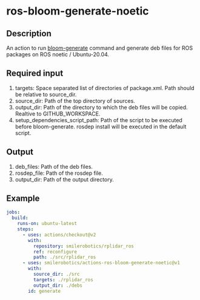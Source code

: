 # ros-bloom-generate-noetic

## Description

An action to run [bloom-generate](https://github.com/ros-infrastructure/bloom) command and generate deb files for ROS packages on ROS noetic / Ubuntu-20.04.

## Required input

1. targets: Space separated list of directories of package.xml. Path should be relative to source_dir.
1. source_dir: Path of the top directory of sources.
1. output_dir: Path of the directory to which the deb files will be copied. Realtive to GITHUB_WORKSPACE.
1. setup_dependencies_script_path: Path of the script to be executed before bloom-generate. rosdep install will be executed in the default script.

## Output

1. deb_files: Path of the deb files.
1. rosdep_file: Path of the rosdep file.
1. output_dir: Path of the output directory.

## Example

```yaml
jobs:
  build:
    runs-on: ubuntu-latest
    steps:
      - uses: actions/checkout@v2
        with:
          repository: smilerobotics/rplidar_ros
          ref: reconfigure
          path: ./src/rplidar_ros
      - uses: smilerobotics/actions-ros-bloom-generate-noetic@v1
        with:
          source_dir: ./src
          targets: ./rplidar_ros
          output_dir: ./debs
        id: generate
```
